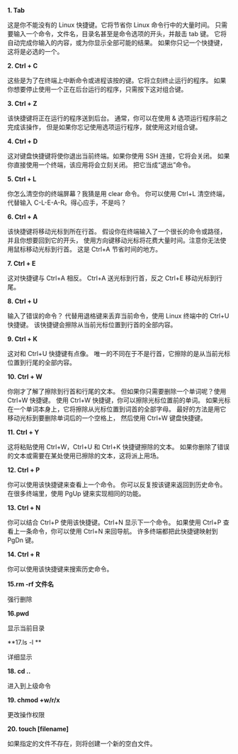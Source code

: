 **1. Tab**

这是你不能没有的 Linux 快捷键。它将节省你 Linux 命令行中的大量时间。
只需要输入一个命令，文件名，目录名甚至是命令选项的开头，并敲击 tab 键。 它将自动完成你输入的内容，或为你显示全部可能的结果。
如果你只记一个快捷键，这将是必选的一个。

**2. Ctrl + C**

这些是为了在终端上中断命令或进程该按的键。它将立刻终止运行的程序。
如果你想要停止使用一个正在后台运行的程序，只需按下这对组合键。

**3. Ctrl + Z**  

该快捷键将正在运行的程序送到后台。 通常，你可以在使用 & 选项运行程序前之完成该操作， 但是如果你忘记使用选项运行程序，就使用这对组合键。

**4. Ctrl + D**

这对键盘快捷键将使你退出当前终端。如果你使用 SSH 连接，它将会关闭。 如果你直接使用一个终端，该应用将会立刻关闭。
把它当成“退出”命令。

**5. Ctrl + L**

你怎么清空你的终端屏幕？我猜是用 clear 命令。
你可以使用 Ctrl+L 清空终端，代替输入 C-L-E-A-R。得心应手，不是吗？

**6. Ctrl + A**

该快捷键将移动光标到所在行首。
假设你在终端输入了一个很长的命令或路径，并且你想要回到它的开头， 使用方向键移动光标将花费大量时间。注意你无法使用鼠标移动光标到行首。
这是 Ctrl+A 节省时间的地方。

**7. Ctrl + E**

这对快捷键与 Ctrl+A 相反。 Ctrl+A 送光标到行首，反之 Ctrl+E 移动光标到行尾。

**8. Ctrl + U**

输入了错误的命令？ 代替用退格键来丢弃当前命令，使用 Linux 终端中的 Ctrl+U 快捷键。 该快捷键会擦除从当前光标位置到行首的全部内容。

**9. Ctrl + K**  

这对和 Ctrl+U 快捷键有点像。 唯一的不同在于不是行首，它擦除的是从当前光标位置到行尾的全部内容。  

**10. Ctrl + W**  

你刚才了解了擦除到行首和行尾的文本。 但如果你只需要删除一个单词呢？使用 Ctrl+W 快捷键。
使用 Ctrl+W 快捷键，你可以擦除光标位置前的单词。 如果光标在一个单词本身上，它将擦除从光标位置到词首的全部字母。
最好的方法是用它移动光标到要删除单词后的一个空格上， 然后使用 Ctrl+W 键盘快捷键。  

**11. Ctrl + Y**  

这将粘贴使用 Ctrl+W，Ctrl+U 和 Ctrl+K 快捷键擦除的文本。 如果你删除了错误的文本或需要在某处使用已擦除的文本，这将派上用场。  

**12. Ctrl + P**  

你可以使用该快捷键来查看上一个命令。 你可以反复按该键来返回到历史命令。 在很多终端里，使用 PgUp 键来实现相同的功能。  

**13. Ctrl + N**  

你可以结合 Ctrl+P 使用该快捷键。Ctrl+N 显示下一个命令。 如果使用 Ctrl+P 查看上一条命令，你可以使用 Ctrl+N 来回导航。 许多终端都把此快捷键映射到 PgDn 键。  

**14. Ctrl + R**  

你可以使用该快捷键来搜索历史命令。  

**15.rm -rf 文件名**  

强行删除  

**16.pwd**  

显示当前目录  

**17.ls -l **  

详细显示  

**18. cd ..**  

进入到上级命令  

**19. chmod +w/r/x**  

更改操作权限  

**20. touch [filename]**  

如果指定的文件不存在，则将创建一个新的空白文件。  

